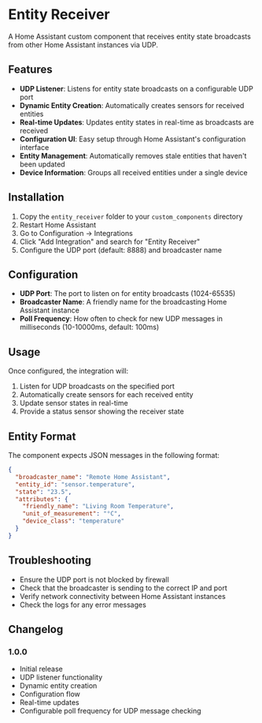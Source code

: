 # Entity Receiver

A Home Assistant custom component that receives entity state broadcasts from other Home Assistant instances via UDP.

## Features

- **UDP Listener**: Listens for entity state broadcasts on a configurable UDP port
- **Dynamic Entity Creation**: Automatically creates sensors for received entities
- **Real-time Updates**: Updates entity states in real-time as broadcasts are received
- **Configuration UI**: Easy setup through Home Assistant's configuration interface
- **Entity Management**: Automatically removes stale entities that haven't been updated
- **Device Information**: Groups all received entities under a single device

## Installation

1. Copy the `entity_receiver` folder to your `custom_components` directory
2. Restart Home Assistant
3. Go to Configuration → Integrations
4. Click "Add Integration" and search for "Entity Receiver"
5. Configure the UDP port (default: 8888) and broadcaster name

## Configuration

- **UDP Port**: The port to listen on for entity broadcasts (1024-65535)
- **Broadcaster Name**: A friendly name for the broadcasting Home Assistant instance
- **Poll Frequency**: How often to check for new UDP messages in milliseconds (10-10000ms, default: 100ms)

## Usage

Once configured, the integration will:

1. Listen for UDP broadcasts on the specified port
2. Automatically create sensors for each received entity
3. Update sensor states in real-time
4. Provide a status sensor showing the receiver state

## Entity Format

The component expects JSON messages in the following format:

```json
{
  "broadcaster_name": "Remote Home Assistant",
  "entity_id": "sensor.temperature",
  "state": "23.5",
  "attributes": {
    "friendly_name": "Living Room Temperature",
    "unit_of_measurement": "°C",
    "device_class": "temperature"
  }
}
```

## Troubleshooting

- Ensure the UDP port is not blocked by firewall
- Check that the broadcaster is sending to the correct IP and port
- Verify network connectivity between Home Assistant instances
- Check the logs for any error messages

## Changelog

### 1.0.0
- Initial release
- UDP listener functionality
- Dynamic entity creation
- Configuration flow
- Real-time updates
- Configurable poll frequency for UDP message checking
